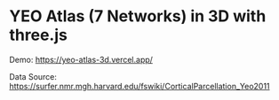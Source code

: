 # YEO Atlas (7 Networks) in 3D with three.js

Demo: https://yeo-atlas-3d.vercel.app/

Data Source: https://surfer.nmr.mgh.harvard.edu/fswiki/CorticalParcellation_Yeo2011
